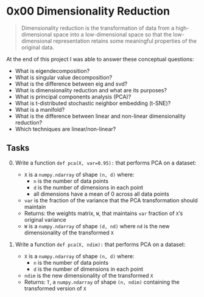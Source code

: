 # 0x00 Dimensionality Reduction

> Dimensionality reduction is the transformation of data from a high-dimensional space into a low-dimensional space so that the low-dimensional representation retains some meaningful properties of the original data.

At the end of this project I was able to answer these conceptual questions:

* What is eigendecomposition?
* What is singular value decomposition?
* What is the difference between eig and svd?
* What is dimensionality reduction and what are its purposes?
* What is principal components analysis (PCA)?
* What is t-distributed stochastic neighbor embedding (t-SNE)?
* What is a manifold?
* What is the difference between linear and non-linear dimensionality reduction?
* Which techniques are linear/non-linear?

## Tasks

0. Write a function `def pca(X, var=0.95):` that performs PCA on a dataset:

    * `X` is a `numpy.ndarray` of shape `(n, d)` where:
        * `n` is the number of data points
        * `d` is the number of dimensions in each point
        * all dimensions have a mean of 0 across all data points
    * `var` is the fraction of the variance that the PCA transformation should maintain
    * Returns: the weights matrix, `W`, that maintains `var` fraction of `X`‘s original variance
    * `W` is a `numpy.ndarray` of shape `(d, nd)` where `nd` is the new dimensionality of the transformed `X`

1. Write a function `def pca(X, ndim):` that performs PCA on a dataset:

    * `X` is a `numpy.ndarray` of shape `(n, d)` where:
        * `n` is the number of data points
        * `d` is the number of dimensions in each point
    * `ndim` is the new dimensionality of the transformed `X`
    * Returns: `T`, a `numpy.ndarray` of shape `(n, ndim)` containing the transformed version of `X`

